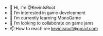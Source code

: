 - 👋 Hi, I’m @KevinIsRoot
- 👀 I’m interested in game development
- 🌱 I’m currently learning MonoGame
- 💞️ I’m looking to collaborate on game jams
- 📫 How to reach me kevinisroot@gmail.com

<!---
KevinIsRoot/KevinIsRoot is a ✨ special ✨ repository because its `README.md` (this file) appears on your GitHub profile.
You can click the Preview link to take a look at your changes.
--->
